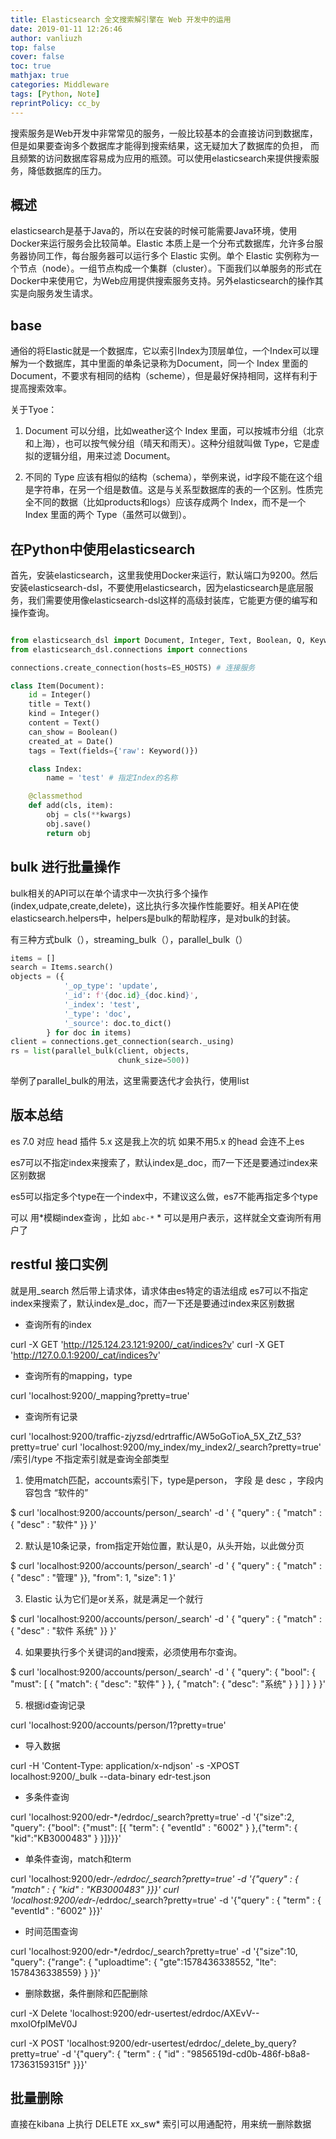 ```yaml
---
title: Elasticsearch 全文搜索解引擎在 Web 开发中的运用
date: 2019-01-11 12:26:46
author: vanliuzh
top: false
cover: false
toc: true
mathjax: true
categories: Middleware
tags: [Python, Note]
reprintPolicy: cc_by
---
```


搜索服务是Web开发中非常常见的服务，一般比较基本的会直接访问到数据库，但是如果要查询多个数据库才能得到搜索结果，这无疑加大了数据库的负担，
而且频繁的访问数据库容易成为应用的瓶颈。可以使用elasticsearch来提供搜索服务，降低数据库的压力。

<!-- more -->

## 概述

elasticsearch是基于Java的，所以在安装的时候可能需要Java环境，使用Docker来运行服务会比较简单。Elastic 本质上是一个分布式数据库，允许多台服务器协同工作，每台服务器可以运行多个 Elastic 实例。单个 Elastic 实例称为一个节点（node）。一组节点构成一个集群（cluster）。下面我们以单服务的形式在Docker中来使用它，为Web应用提供搜索服务支持。另外elasticsearch的操作其实是向服务发生请求。

## base

通俗的将Elastic就是一个数据库，它以索引Index为顶层单位，一个Index可以理解为一个数据库，其中里面的单条记录称为Document，同一个 Index 里面的 Document，不要求有相同的结构（scheme），但是最好保持相同，这样有利于提高搜索效率。

关于Tyoe：

1. Document 可以分组，比如weather这个 Index 里面，可以按城市分组（北京和上海），也可以按气候分组（晴天和雨天）。这种分组就叫做 Type，它是虚拟的逻辑分组，用来过滤 Document。

2. 不同的 Type 应该有相似的结构（schema），举例来说，id字段不能在这个组是字符串，在另一个组是数值。这是与关系型数据库的表的一个区别。性质完全不同的数据（比如products和logs）应该存成两个 Index，而不是一个 Index 里面的两个 Type（虽然可以做到）。

## 在Python中使用elasticsearch

首先，安装elasticsearch，这里我使用Docker来运行，默认端口为9200。然后安装elasticsearch-dsl，不要使用elasticsearch，因为elasticsearch是底层服务，我们需要使用像elasticsearch-dsl这样的高级封装库，它能更方便的编写和操作查询。

```python

from elasticsearch_dsl import Document, Integer, Text, Boolean, Q, Keyword, SF, Date
from elasticsearch_dsl.connections import connections

connections.create_connection(hosts=ES_HOSTS) # 连接服务

class Item(Document):
    id = Integer()
    title = Text()
    kind = Integer()
    content = Text()
    can_show = Boolean()
    created_at = Date()
    tags = Text(fields={'raw': Keyword()})

    class Index:
        name = 'test' # 指定Index的名称

    @classmethod
    def add(cls, item):
        obj = cls(**kwargs)
        obj.save()
        return obj
```

## bulk 进行批量操作

bulk相关的API可以在单个请求中一次执行多个操作(index,udpate,create,delete)，这比执行多次操作性能要好。相关API在使elasticsearch.helpers中，helpers是bulk的帮助程序，是对bulk的封装。

有三种方式bulk（），streaming_bulk（），parallel_bulk（）

```py
items = []
search = Items.search()
objects = ({
            '_op_type': 'update',
            '_id': f'{doc.id}_{doc.kind}',
            '_index': 'test',
            '_type': 'doc',
            '_source': doc.to_dict()
        } for doc in items)
client = connections.get_connection(search._using)
rs = list(parallel_bulk(client, objects,
                        chunk_size=500))
```

举例了parallel_bulk的用法，这里需要迭代才会执行，使用list

## 版本总结

es 7.0 对应  head 插件 5.x  这是我上次的坑 如果不用5.x 的head 会连不上es

es7可以不指定index来搜索了，默认index是_doc，而7一下还是要通过index来区别数据

es5可以指定多个type在一个index中，不建议这么做，es7不能再指定多个type

可以 用*模糊index查询 ，比如 `abc-*` * 可以是用户表示，这样就全文查询所有用户了

## restful 接口实例

就是用_search 然后带上请求体，请求体由es特定的语法组成
es7可以不指定index来搜索了，默认index是_doc，而7一下还是要通过index来区别数据

- 查询所有的index

curl -X GET 'http://125.124.23.121:9200/_cat/indices?v'
curl -X GET 'http://127.0.0.1:9200/_cat/indices?v'

- 查询所有的mapping，type

curl 'localhost:9200/_mapping?pretty=true'

- 查询所有记录

curl 'localhost:9200/traffic-zjyzsd/edrtraffic/AW5oGoTioA_5X_ZtZ_53?pretty=true'
curl 'localhost:9200/my_index/my_index2/_search?pretty=true'  /索引/type   不指定索引就是查询全部类型

1. 使用match匹配，accounts索引下，type是person， 字段 是 desc ，字段内容包含 “软件的”

$ curl 'localhost:9200/accounts/person/_search'  -d '
{
  "query" : { "match" : { "desc" : "软件" }}
}'

2. 默认是10条记录，from指定开始位置，默认是0，从头开始，以此做分页

$ curl 'localhost:9200/accounts/person/_search'  -d '
{
  "query" : { "match" : { "desc" : "管理" }},
  "from": 1,
  "size": 1
}'

3. Elastic 认为它们是or关系，就是满足一个就行

$ curl 'localhost:9200/accounts/person/_search'  -d '
{
  "query" : { "match" : { "desc" : "软件 系统" }}
}'

4. 如果要执行多个关键词的and搜索，必须使用布尔查询。

$ curl 'localhost:9200/accounts/person/_search'  -d '
{
  "query": {
    "bool": {
      "must": [
        { "match": { "desc": "软件" } },
        { "match": { "desc": "系统" } }
      ]
    }
  }
}'

5. 根据id查询记录

curl 'localhost:9200/accounts/person/1?pretty=true'

- 导入数据

curl -H 'Content-Type: application/x-ndjson'  -s -XPOST localhost:9200/_bulk --data-binary edr-test.json

- 多条件查询

curl 'localhost:9200/edr-*/edrdoc/_search?pretty=true'  -d '{"size":2, "query": {"bool": {"must": [{ "term": { "eventId" : "6002" } },{"term": { "kid":"KB3000483" } }]}}}'

- 单条件查询，match和term

curl 'localhost:9200/edr-*/edrdoc/_search?pretty=true' -d '{"query" : { "match" : { "kid" : "KB3000483" }}}'
curl 'localhost:9200/edr-*/edrdoc/_search?pretty=true' -d '{"query" : { "term" : { "eventId" : "6002" }}}'

- 时间范围查询

curl 'localhost:9200/edr-*/edrdoc/_search?pretty=true' -d '{"size":10, "query": {"range": { "uploadtime": { "gte":1578436338552, "lte": 1578436338559} } }}'

- 删除数据，条件删除和匹配删除

curl -X Delete 'localhost:9200/edr-usertest/edrdoc/AXEvV--mxoIOfpIMeV0J

curl -X POST 'localhost:9200/edr-usertest/edrdoc/_delete_by_query?pretty=true' -d '{"query": { "term" : { "id" : "9856519d-cd0b-486f-b8a8-17363159315f" }}}'

## 批量删除

直接在kibana 上执行 DELETE xx_sw* 索引可以用通配符，用来统一删除数据